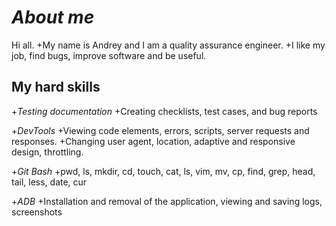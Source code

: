 # ***About me***
Hi all. 
+My name is Andrey and I am a quality assurance engineer. 
+I like my job, find bugs, improve software and be useful.

## **My hard skills**
+*Testing documentation*
+Creating checklists, test cases, and bug reports

+*DevTools*
+Viewing code elements, errors, scripts, server requests and
responses. 
+Changing user agent, location, adaptive and
responsive design, throttling.

+*Git Bash*
+pwd, ls, mkdir, cd, touch, cat, ls, vim, mv, cp, find, grep, head, tail,
less, date, cur

+*ADB*
+Installation and removal of the application, viewing and saving
logs, screenshots

<!--
**AndreyM0zhaev/AndreyM0zhaev** is a ✨ _special_ ✨ repository because its `README.md` (this file) appears on your GitHub profile.

Here are some ideas to get you started:

- 🔭 I’m currently working on ...
- 🌱 I’m currently learning ...
- 👯 I’m looking to collaborate on ...
- 🤔 I’m looking for help with ...
- 💬 Ask me about ...
- 📫 How to reach me: ...
- 😄 Pronouns: ...
- ⚡ Fun fact: ...
-->
